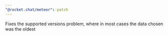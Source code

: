 ```yaml
---
"@rocket.chat/meteor": patch
---
```


Fixes the supported versions problem, where in most cases the data chosen was the oldest
